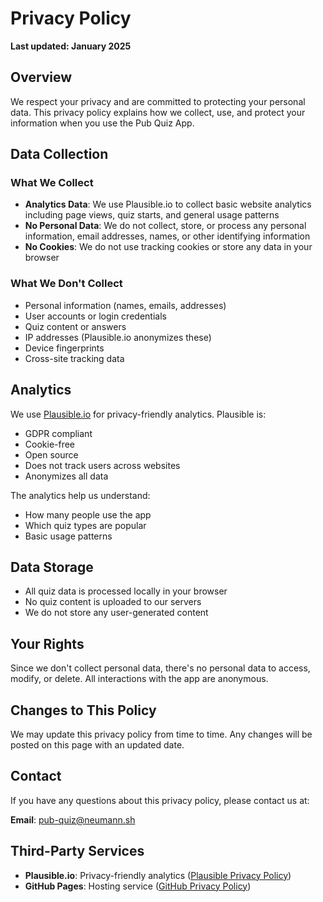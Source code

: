 # Privacy Policy

**Last updated: January 2025**

## Overview

We respect your privacy and are committed to protecting your personal data. This privacy policy explains how we collect, use, and protect your information when you use the Pub Quiz App.

## Data Collection

### What We Collect
- **Analytics Data**: We use Plausible.io to collect basic website analytics including page views, quiz starts, and general usage patterns
- **No Personal Data**: We do not collect, store, or process any personal information, email addresses, names, or other identifying information
- **No Cookies**: We do not use tracking cookies or store any data in your browser

### What We Don't Collect
- Personal information (names, emails, addresses)
- User accounts or login credentials
- Quiz content or answers
- IP addresses (Plausible.io anonymizes these)
- Device fingerprints
- Cross-site tracking data

## Analytics

We use [Plausible.io](https://plausible.io/) for privacy-friendly analytics. Plausible is:
- GDPR compliant
- Cookie-free
- Open source
- Does not track users across websites
- Anonymizes all data

The analytics help us understand:
- How many people use the app
- Which quiz types are popular
- Basic usage patterns

## Data Storage

- All quiz data is processed locally in your browser
- No quiz content is uploaded to our servers
- We do not store any user-generated content

## Your Rights

Since we don't collect personal data, there's no personal data to access, modify, or delete. All interactions with the app are anonymous.

## Changes to This Policy

We may update this privacy policy from time to time. Any changes will be posted on this page with an updated date.

## Contact

If you have any questions about this privacy policy, please contact us at:

**Email**: [pub-quiz@neumann.sh](mailto:pub-quiz@neumann.sh)

## Third-Party Services

- **Plausible.io**: Privacy-friendly analytics ([Plausible Privacy Policy](https://plausible.io/privacy))
- **GitHub Pages**: Hosting service ([GitHub Privacy Policy](https://docs.github.com/en/github/site-policy/github-privacy-statement)) 